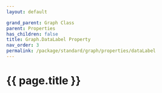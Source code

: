 ```yaml
---
layout: default

grand_parent: Graph Class
parent: Properties
has_children: false
title: Graph.DataLabel Property
nav_order: 3
permalink: /package/standard/graph/properties/dataLabel
---
```

# {{ page.title }}


